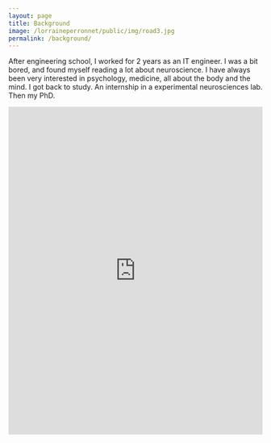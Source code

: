 ```yaml
---
layout: page
title: Background
image: /lorraineperronnet/public/img/road3.jpg
permalink: /background/
---
```


After engineering school, I worked for 2 years as an IT engineer. I was a bit bored, and found myself reading a lot about neuroscience. I have always been very interested in psychology, medicine, all about the body and the mind. I got back to study. An internship in a experimental neurosciences lab. Then my PhD.

<iframe src='https://cdn.knightlab.com/libs/timeline3/latest/embed/index.html?source=1N46JXnboI8xHbBq5hj3fjEm70N-6syHMXdVC3_r8cwY&font=Default&lang=en&start_at_end=true&initial_zoom=4&height=650' width='100%' height='650' webkitallowfullscreen mozallowfullscreen allowfullscreen frameborder='0'></iframe>
